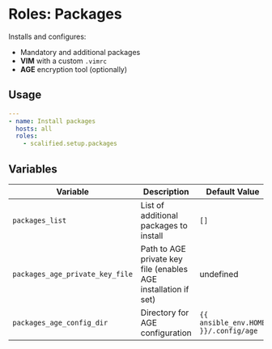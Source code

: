 # Roles: Packages

Installs and configures:

* Mandatory and additional packages
* **VIM** with a custom `.vimrc`
* **AGE** encryption tool (optionally)

## Usage

```yaml
---
- name: Install packages
  hosts: all
  roles:
    - scalified.setup.packages
```

## Variables

| Variable                        | Description                                                     | Default Value                        |
|---------------------------------|-----------------------------------------------------------------|--------------------------------------|
| `packages_list`                 | List of additional packages to install                          | `[]`                                 |
| `packages_age_private_key_file` | Path to AGE private key file (enables AGE installation if set)  | undefined                            |
| `packages_age_config_dir`       | Directory for AGE configuration                                 | `{{ ansible_env.HOME }}/.config/age` |
